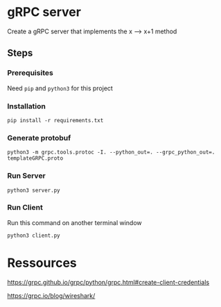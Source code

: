 # gRPC server

Create a gRPC server that implements the x --> x+1 method

## Steps

### Prerequisites

Need ``pip`` and ``python3`` for this project

### Installation

``pip install -r requirements.txt``

### Generate protobuf

``python3 -m grpc.tools.protoc -I. --python_out=. --grpc_python_out=. templateGRPC.proto``

### Run Server
``python3 server.py``

### Run Client

Run this command on another terminal window

``python3 client.py``


# Ressources

https://grpc.github.io/grpc/python/grpc.html#create-client-credentials

https://grpc.io/blog/wireshark/

